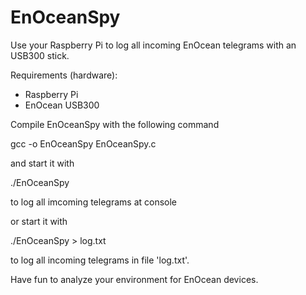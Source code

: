 EnOceanSpy
==========

Use your Raspberry Pi to log all incoming EnOcean telegrams with an USB300 stick.

Requirements (hardware):
* Raspberry Pi
* EnOcean USB300


Compile EnOceanSpy with the following command

gcc -o EnOceanSpy EnOceanSpy.c

and start it with

./EnOceanSpy 

to log all imcoming telegrams at console

or start it with

./EnOceanSpy > log.txt

to log all incoming telegrams in file 'log.txt'.


Have fun to analyze your environment for EnOcean devices.
